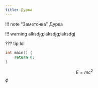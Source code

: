 ```yaml
---
title: Дурка
---
```


!!! note "Заметочка"
    Дурка

<div id="adf"> </div>

!!! warning
    alksdjg;laksdjg;laksdgj

??? tip
    lol

```C
int main() {
    return 0;
}
```
$$
E = mc^2
$$
$\phi$
